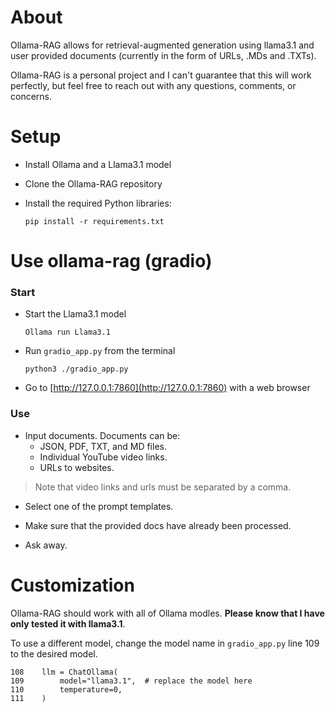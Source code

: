 # About
Ollama-RAG allows for retrieval-augmented generation using llama3.1 and user provided documents (currently in the form of URLs, .MDs and .TXTs).

Ollama-RAG is a personal project and I can't guarantee that this will work perfectly, but feel free to reach out with any questions, comments, or concerns.

# Setup
- Install Ollama and a Llama3.1 model

- Clone the Ollama-RAG repository

- Install the required Python libraries:

  ```
  pip install -r requirements.txt
  ```

# Use ollama-rag (gradio)
### Start
- Start the Llama3.1 model
  
  ```
  Ollama run Llama3.1
  ```
- Run `gradio_app.py` from the terminal
  
  ```
  python3 ./gradio_app.py
  ```
- Go to [http://127.0.0.1:7860](http://127.0.0.1:7860) with a web browser

### Use
- Input documents. Documents can be:
  - JSON, PDF, TXT, and MD files.
  - Individual YouTube video links.
  - URLs to websites.
> Note that video links and urls must be separated by a comma.


- Select one of the prompt templates.

- Make sure that the provided docs have already been processed.

- Ask away.

# Customization
Ollama-RAG should work with all of Ollama modles. **Please know that I have only tested it with llama3.1**.

To use a different model, change the model name in `gradio_app.py` line 109 to the desired model.

```
108    llm = ChatOllama(
109        model="llama3.1",  # replace the model here
110        temperature=0,
111    )
```
